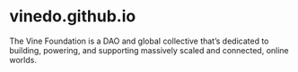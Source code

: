 # vinedo.github.io
The Vine Foundation is a DAO and global collective that’s dedicated to building, powering, and supporting massively scaled and connected, online worlds.
